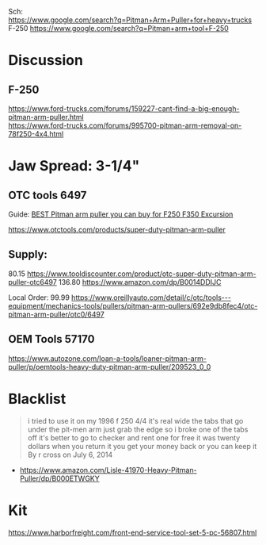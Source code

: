 Sch:  
https://www.google.com/search?q=Pitman+Arm+Puller+for+heavy+trucks  
F-250 https://www.google.com/search?q=Pitman+arm+tool+F-250

# Discussion
## F-250
https://www.ford-trucks.com/forums/159227-cant-find-a-big-enough-pitman-arm-puller.html  
https://www.ford-trucks.com/forums/995700-pitman-arm-removal-on-78f250-4x4.html

# Jaw Spread: 3-1/4"
## OTC tools 6497
Guide: [BEST Pitman arm puller you can buy for F250 F350 Excursion](https://youtu.be/BjFsU5dxOUk)

https://www.otctools.com/products/super-duty-pitman-arm-puller

## Supply:
80.15 https://www.tooldiscounter.com/product/otc-super-duty-pitman-arm-puller-otc6497
136.80 https://www.amazon.com/dp/B0014DDIJC

Local Order: 99.99 https://www.oreillyauto.com/detail/c/otc/tools---equipment/mechanics-tools/pullers/pitman-arm-pullers/692e9db8fec4/otc-pitman-arm-puller/otc0/6497

## OEM Tools 57170
https://www.autozone.com/loan-a-tools/loaner-pitman-arm-puller/p/oemtools-heavy-duty-pitman-arm-puller/209523_0_0

# Blacklist
> i tried to use it on my 1996 f 250 4/4 it's real wide the tabs that go under the pit-men arm just grab the edge so i broke one of the tabs off it's better to go to checker and rent one for free it was twenty dollars when you return it you get your money back or you can keep it
By r cross on July 6, 2014
- https://www.amazon.com/Lisle-41970-Heavy-Pitman-Puller/dp/B000ETWGKY


# Kit
https://www.harborfreight.com/front-end-service-tool-set-5-pc-56807.html
